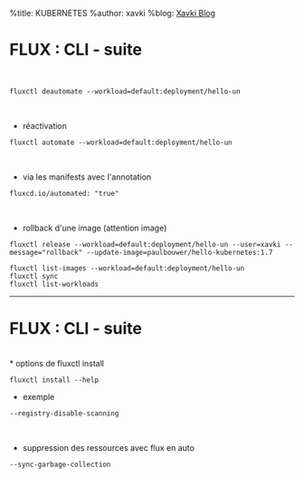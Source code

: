 %title: KUBERNETES
%author: xavki
%blog: [Xavki Blog](https://xavki.blog)



# FLUX : CLI - suite


<br>

```
fluxctl deautomate --workload=default:deployment/hello-un
```

<br>

* réactivation

```
fluxctl automate --workload=default:deployment/hello-un
```

<br>

* via les manifests avec l'annotation

```
fluxcd.io/automated: "true" 
```

<br>

* rollback d'une image (attention image)

```
fluxctl release --workload=default:deployment/hello-un --user=xavki --message="rollback" --update-image=paulbouwer/hello-kubernetes:1.7
```

```
fluxctl list-images --workload=default:deployment/hello-un
fluxctl sync
fluxctl list-workloads
```

----------------------------------------------------------------------

# FLUX : CLI - suite


<br>
* options de fluxctl install

```
fluxctl install --help
```

* exemple 

```
--registry-disable-scanning
```

<br>

* suppression des ressources avec flux en auto

```
--sync-garbage-collection
```
